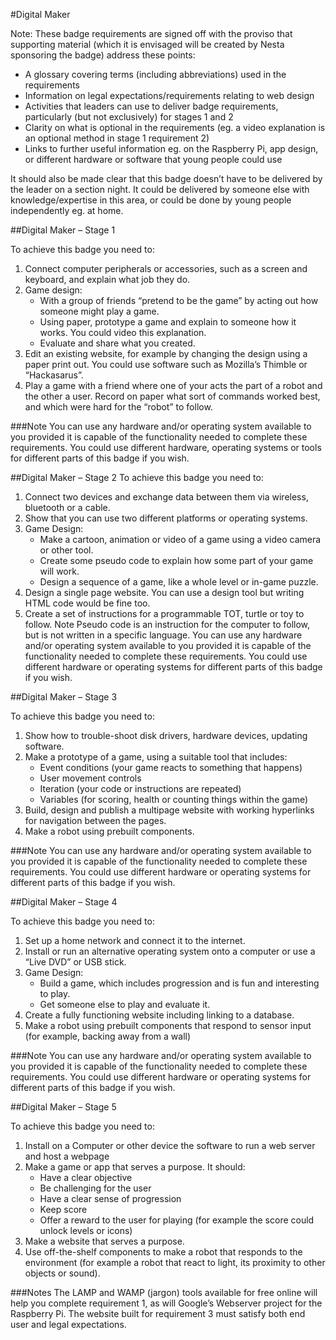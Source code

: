 #Digital Maker
 
Note: These badge requirements are signed off with the proviso that supporting material (which it is envisaged will be created by Nesta sponsoring the badge) address these points:
 
* A glossary covering terms (including abbreviations) used in the requirements
* Information on legal expectations/requirements relating to web design
* Activities that leaders can use to deliver badge requirements, particularly (but not exclusively) for stages 1 and 2
* Clarity on what is optional in the requirements (eg. a video explanation is an optional method in stage 1 requirement 2)
* Links to further useful information eg. on the Raspberry Pi, app design, or different hardware or software that young people could use
 
It should also be made clear that this badge doesn’t have to be delivered by the leader on a section night. It could be delivered by someone else with knowledge/expertise in this area, or could be done by young people independently eg. at home.
 
##Digital Maker – Stage 1
 
To achieve this badge you need to:
 
1. Connect computer peripherals or accessories, such as a screen and keyboard, and explain what job they do.
2. Game design:
	* With a group of friends “pretend to be the game” by acting out how someone might play a
game.
	* Using paper, prototype a game and explain to someone how it works. You could video this
explanation.
	* Evaluate and share what you created.
3. Edit an existing website, for example by changing the design using a paper print out. You could
use software such as Mozilla’s Thimble or “Hackasarus”.
4. Play a game with a friend where one of your acts the part of a robot and the other a user.
Record on paper what sort of commands worked best, and which were hard for the “robot” to follow.
 
###Note
You can use any hardware and/or operating system available to you provided it is capable of the functionality needed to complete these requirements. You could use different hardware, operating systems or tools for different parts of this badge if you wish.
 
##Digital Maker – Stage 2
To achieve this badge you need to:
 
1. Connect two devices and exchange data between them via wireless, bluetooth or a cable.
2. Show that you can use two different platforms or operating systems.
3. Game Design:
	* Make a cartoon, animation or video of a game using a video camera or other tool.
	* Create some pseudo code to explain how some part of your game will work.
	* Design a sequence of a game, like a whole level or in-game puzzle.
4. Design a single page website. You can use a design tool but writing HTML code would be fine too.
5. Create a set of instructions for a programmable TOT, turtle or toy to follow.
Note
Pseudo code is an instruction for the computer to follow, but is not written in a specific language.
You can use any hardware and/or operating system available to you provided it is capable of the functionality needed to complete these requirements. You could use different hardware or operating systems for different parts of this badge if you wish.
 
##Digital Maker – Stage 3
 
To achieve this badge you need to:
 
1. Show how to trouble-shoot disk drivers, hardware devices, updating software.
2. Make a prototype of a game, using a suitable tool that includes:
	* Event conditions (your game reacts to something that happens)
	* User movement controls
	* Iteration (your code or instructions are repeated)
	* Variables (for scoring, health or counting things within the game)
3. Build, design and publish a multipage website with working hyperlinks for navigation between the pages.
4. Make a robot using prebuilt components.
 
###Note
You can use any hardware and/or operating system available to you provided it is capable of the functionality needed to complete these requirements. You could use different hardware or operating systems for different parts of this badge if you wish.
 
##Digital Maker – Stage 4
 
To achieve this badge you need to:
 
1. Set up a home network and connect it to the internet.
2. Install or run an alternative operating system onto a computer or use a “Live DVD” or USB stick.
3. Game Design:
	* Build a game, which includes progression and is fun and interesting to play.
	* Get someone else to play and evaluate it.
4. Create a fully functioning website including linking to a database.
5. Make a robot using prebuilt components that respond to sensor input (for example, backing away from a wall)
 
###Note
You can use any hardware and/or operating system available to you provided it is capable of the functionality needed to complete these requirements. You could use different hardware or operating systems for different parts of this badge if you wish.
 
##Digital Maker – Stage 5
 
To achieve this badge you need to:

1. Install on a Computer or other device the software to run a web server and host a webpage
2. Make a game or app that serves a purpose. It should:
	* Have a clear objective
	* Be challenging for the user
	* Have a clear sense of progression
	* Keep score
	* Offer a reward to the user for playing (for example the score could unlock levels or
icons)
3. Make a website that serves a purpose.
4. Use off-the-shelf components to make a robot that responds to the environment (for example a robot that react to light, its proximity to other objects or sound).
 
###Notes
The LAMP and WAMP (jargon) tools available for free online will help you complete requirement 1, as will Google’s Webserver project for the Raspberry Pi.
The website built for requirement 3 must satisfy both end user and legal expectations.